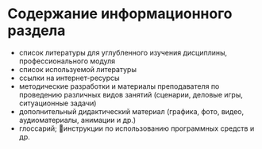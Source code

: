 # Содержание информационного раздела

* список литературы для углубленного изучения дисциплины, профессионального модуля
* список используемой литературы
* ссылки на интернет-ресурсы
* методические разработки и материалы преподавателя по проведению различных видов занятий (сценарии, деловые игры, ситуационные задачи)
* дополнительный дидактический материал (графика, фото, видео, аудиоматериалы, анимации и др.)
* глоссарий; инструкции по использованию программных средств и др.